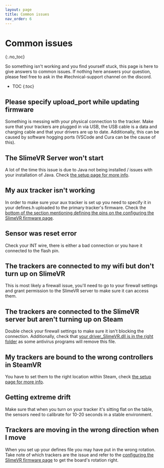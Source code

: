 ```yaml
---
layout: page
title: Common issues
nav_order: 6
---
```


# Common issues
{:.no_toc}

So something isn't working and you find yourself stuck, this page is here to give answers to common issues. If nothing here answers your question, please feel free to ask in the #technical-support channel on the discord.

* TOC
{:toc}

## Please specify upload_port while updating firmware

Something is messing with your physical connection to the tracker. Make sure that your trackers are plugged in via USB, the USB cable is a data and charging cable and that your drivers are up to date. Additionally, this can be caused by software hogging ports (VSCode and Cura can be the cause of this).

## The SlimeVR Server won't start

A lot of the time this issue is due to Java not being installed / issues with your installation of Java. Check [the setup page for more info](slimevr-setup.md#install-java).

## My aux tracker isn't working

In order to make sure your aux tracker is set up you need to specify it in your defines.h uploaded to the primary tracker's firmware. Check the [bottom of the section mentioning defining the pins on the configuring the SlimeVR firmware page](configuring_project.md#define-pins-of-the-selected-board).

## Sensor was reset error

Check your INT wire, there is either a bad connection or you have it connected to the flash pin.

## The trackers are connected to my wifi but don't turn up on SlimeVR

This is most likely a firewall issue, you'll need to go to your firewall settings and grant permission to the SlimeVR server to make sure it can access them.

## The trackers are connected to the SlimeVR server but aren't turning up on Steam

Double check your firewall settings to make sure it isn't blocking the connection. Additionally, check that [your driver_SlimeVR.dll is in the right folder](slimevr-setup.md#install-driver) as some antivirus programs will remove this file.

## My trackers are bound to the wrong controllers in SteamVR

You have to set them to the right location within Steam, check [the setup page for more info](slimevr-setup.md#configure-proportions-and-trackers).

## Getting extreme drift

Make sure that when you turn on your tracker it's sitting flat on the table, the sensors need to calibrate for 10-20 seconds in a stable environment.

## Trackers are moving in the wrong direction when I move

When you set up your defines file you may have put in the wrong rotation. Take note of which trackers are the issue and refer to the [configuring the SlimeVR firmware page](configuring_project.md#adjust-board-rotation) to get the board's rotation right.
